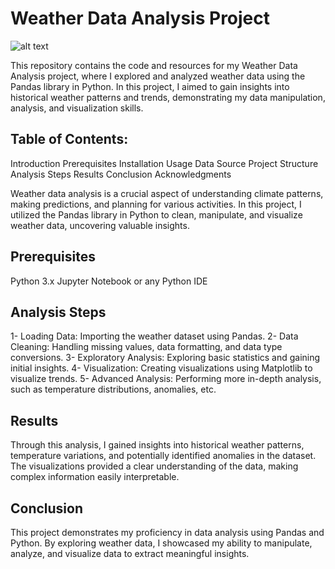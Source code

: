 # Weather Data Analysis Project
![alt text](https://www.google.com/url?sa=i&url=https%3A%2F%2Fwww.analyticssteps.com%2Fblogs%2Fweather-forecasting-how-do-big-data-analytics-magnify-it&psig=AOvVaw3lBuY8meDtChXOuT-gedct&ust=1691335561314000&source=images&cd=vfe&opi=89978449&ved=0CBEQjRxqFwoTCNi8po3qxYADFQAAAAAdAAAAABAE)

This repository contains the code and resources for my Weather Data Analysis project, where I explored and analyzed weather data using the Pandas library in Python. In this project, I aimed to gain insights into historical weather patterns and trends, demonstrating my data manipulation, analysis, and visualization skills.

## Table of Contents:
Introduction
Prerequisites
Installation
Usage
Data Source
Project Structure
Analysis Steps
Results
Conclusion
Acknowledgments

Weather data analysis is a crucial aspect of understanding climate patterns, making predictions, and planning for various activities. In this project, I utilized the Pandas library in Python to clean, manipulate, and visualize weather data, uncovering valuable insights.

## Prerequisites
Python 3.x
Jupyter Notebook or any Python IDE

## Analysis Steps
1- Loading Data: Importing the weather dataset using Pandas.
2- Data Cleaning: Handling missing values, data formatting, and data type conversions.
3- Exploratory Analysis: Exploring basic statistics and gaining initial insights.
4- Visualization: Creating visualizations using Matplotlib to visualize trends.
5- Advanced Analysis: Performing more in-depth analysis, such as temperature distributions, anomalies, etc.

## Results
Through this analysis, I gained insights into historical weather patterns, temperature variations, and potentially identified anomalies in the dataset. The visualizations provided a clear understanding of the data, making complex information easily interpretable.

## Conclusion
This project demonstrates my proficiency in data analysis using Pandas and Python. By exploring weather data, I showcased my ability to manipulate, analyze, and visualize data to extract meaningful insights.
